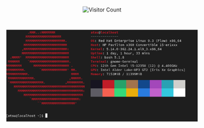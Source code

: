<br>
<div align="center">

 ![Visitor Count](https://profile-counter.glitch.me/paddy-pyker/count.svg)

</div>

<br>

<div align="center">

 ![About Me](https://raw.githubusercontent.com/paddy-pyker/paddy-pyker/main/img/abt_me.png)

</div>

